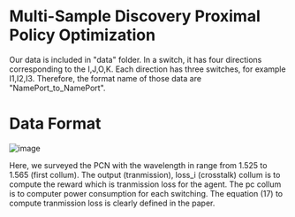 # Multi-Sample Discovery Proximal Policy Optimization
Our data is included in "data" folder. In a switch, it has four directions corresponding to the I,J,O,K. Each direction has three switches, for example I1,I2,I3. Therefore, the format name of those data are "NamePort_to_NamePort".
# Data Format
![image](https://user-images.githubusercontent.com/37859108/117179029-e200d000-adfc-11eb-843a-e56c46e580a8.png)

Here, we surveyed the PCN with the wavelength in range from 1.525 to 1.565 (first collum). The output (tranmission), loss_i (crosstalk) collum is to compute the reward which is tranmission loss for the agent. The pc collum is to computer power consumption for each switching. The equation (17) to compute tranmission loss is clearly defined in the paper.
